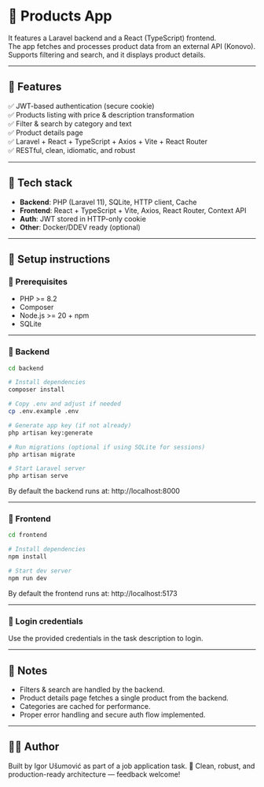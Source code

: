 # 🛒 Products App

It features a Laravel backend and a React (TypeScript) frontend. \
The app fetches and processes product data from an external API (Konovo).\
Supports filtering and search, and it displays product details.

---

## 🚀 Features

✅ JWT-based authentication (secure cookie)\
✅ Products listing with price & description transformation\
✅ Filter & search by category and text\
✅ Product details page\
✅ Laravel + React + TypeScript + Axios + Vite + React Router\
✅ RESTful, clean, idiomatic, and robust

---

## 🧰 Tech stack

- **Backend**: PHP (Laravel 11), SQLite, HTTP client, Cache
- **Frontend**: React + TypeScript + Vite, Axios, React Router, Context API
- **Auth**: JWT stored in HTTP-only cookie
- **Other**: Docker/DDEV ready (optional)

---

## 📝 Setup instructions

### 📄 Prerequisites

- PHP >= 8.2
- Composer
- Node.js >= 20 + npm
- SQLite

---

### 🔷 Backend

```bash
cd backend

# Install dependencies
composer install

# Copy .env and adjust if needed
cp .env.example .env

# Generate app key (if not already)
php artisan key:generate

# Run migrations (optional if using SQLite for sessions)
php artisan migrate

# Start Laravel server
php artisan serve
```

By default the backend runs at:
http://localhost:8000

---

### 🔷 Frontend

```bash
cd frontend

# Install dependencies
npm install

# Start dev server
npm run dev
```

By default the frontend runs at:
http://localhost:5173

---

### 🔗 Login credentials

Use the provided credentials in the task description to login.

---

## 🧹 Notes

- Filters & search are handled by the backend.
- Product details page fetches a single product from the backend.
- Categories are cached for performance.
- Proper error handling and secure auth flow implemented.

---

## 👨‍💻 Author

Built by Igor Ušumović as part of a job application task.
💼 Clean, robust, and production-ready architecture — feedback welcome!
